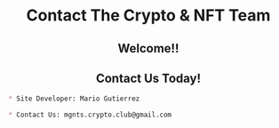 <h1 align="center">Contact The Crypto & NFT Team</h1>
<h2 align="center">Welcome!!</h2>
<h2 align="center">Contact Us Today!</h2>

```markdown
* Site Developer: Mario Gutierrez 

* Contact Us: mgnts.crypto.club@gmail.com
```